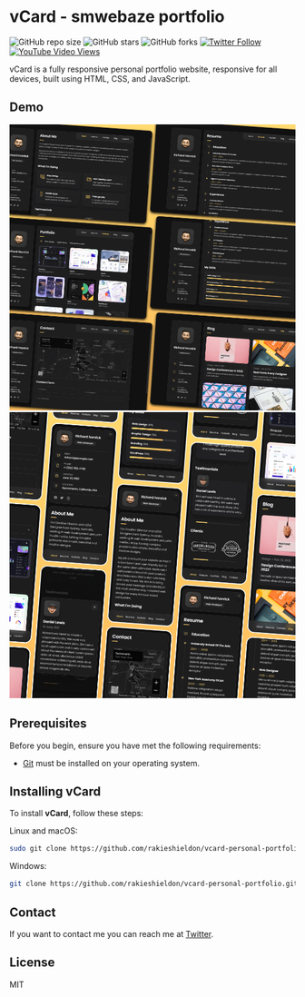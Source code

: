 # vCard - smwebaze portfolio

![GitHub repo size](https://img.shields.io/github/repo-size/rakieshieldon/vcard-personal-portfolio)
![GitHub stars](https://img.shields.io/github/stars/rakieshieldon/vcard-personal-portfolio?style=social)
![GitHub forks](https://img.shields.io/github/forks/rakieshieldon/vcard-personal-portfolio?style=social)
[![Twitter Follow](https://img.shields.io/twitter/follow/rakieshieldon_?style=social)](https://twitter.com/intent/follow?screen_name=rakieshieldon_)
[![YouTube Video Views](https://img.shields.io/youtube/views/SoxmIlgf2zM?style=social)](https://youtu.be/SoxmIlgf2zM)

vCard is a fully responsive personal portfolio website, responsive for all devices, built using HTML, CSS, and JavaScript.

## Demo

![vCard Desktop Demo](./website-demo-image/desktop.png "Desktop Demo")
![vCard Mobile Demo](./website-demo-image/mobile.png "Mobile Demo")

## Prerequisites

Before you begin, ensure you have met the following requirements:

* [Git](https://git-scm.com/downloads "Download Git") must be installed on your operating system.

## Installing vCard

To install **vCard**, follow these steps:

Linux and macOS:

```bash
sudo git clone https://github.com/rakieshieldon/vcard-personal-portfolio.git
```

Windows:

```bash
git clone https://github.com/rakieshieldon/vcard-personal-portfolio.git
```

## Contact

If you want to contact me you can reach me at [Twitter](https://www.twitter.com/rakieshieldon).

## License

MIT
